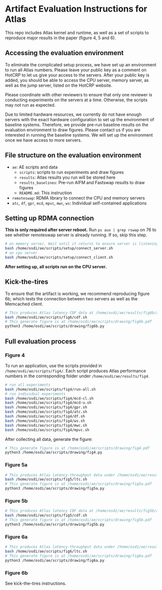# Artifact Evaluation Instructions for Atlas

This repo includes Atlas kernel and runtime, as well as a set of scripts to reproduce major results in the paper (figure 4, 5 and 6).

## Accessing the evaluation environment

To eliminate the complicated setup process, we have set up an environment to run all Atlas numbers. Please leave your public key as a comment on HotCRP to let us give your access to the servers. After your public key is added, you should be able to access the CPU server, memory server, as well as the jump server, listed on the HotCRP website.

Please coordinate with other reviewers to ensure that only one reviewer is conducting experiments on the servers at a time. Otherwise, the scripts may not run as expected.

Due to limited hardware resources, we currently do not have enough servers with the exact hardware configuration to set up the environment of baseline systems. Therefore, we provide pre-run baseline results on the evaluation environment to draw figures. Please contact us if you are interested in running the baseline systems. We will set up the environment once we have access to more servers.

## File structure on the evaluation environment

* `ae`: AE scripts and data
  * `scripts`: scripts to run experiments and draw figures
  * `results`: Atlas results you run will be stored here
  * `results_baselines`: Pre-run AIFM and Fastswap results to draw figures
  * `README.md`: This instruction
* `remoteswap`: RDMA library to connect the CPU and memory servers
* `atc`, `df`, `gpr`, `mcd`, `mpvc`, `mwc`, `ws`: Individual self-contained applications

## Setting up RDMA connection

**This is only required after server reboot.** Run `ps aux | grep rswap` on 76 to see whether remoteswap server is already running. If so, skip this step.

```bash
# on memory server. Wait until it returns to ensure server is listening for connections
bash /home/osdi/ae/scripts/setup/connect_server.sh
# on cpu server
bash /home/osdi/ae/scripts/setup/connect_client.sh
```

**After setting up, all scripts run on the CPU server.**

## Kick-the-tires

To ensure that the artifact is working, we recommend reproducing figure 6b, which tests the connection between two servers as well as the Memcached client.

```bash
# This produces Atlas latency CDF data at /home/osdi/ae/results/fig6b/atlas.csv
bash /home/osdi/ae/scripts/fig6/cdf.sh
# This generate figure is at /home/osdi/ae/scripts/drawing/fig6b.pdf
python3 /home/osdi/ae/scripts/drawing/fig6b.py
```

## Full evaluation process

### Figure 4

To run an application, use the scripts provided in `/home/osdi/ae/scripts/fig4/`. Each script produces Atlas performance numbers in the corresponding folder under `/home/osdi/ae/results/fig4`.

```bash
# run all experiments
bash /home/osdi/ae/scripts/fig4/run-all.sh
# run individual experiments
bash /home/osdi/ae/scripts/fig4/mcd-cl.sh
bash /home/osdi/ae/scripts/fig4/mcd-u.sh
bash /home/osdi/ae/scripts/fig4/gpr.sh
bash /home/osdi/ae/scripts/fig4/atc.sh
bash /home/osdi/ae/scripts/fig4/df.sh
bash /home/osdi/ae/scripts/fig4/ws.sh
bash /home/osdi/ae/scripts/fig4/mwc.sh
bash /home/osdi/ae/scripts/fig4/mpvc.sh
```

After collecting all data, generate the figure:

```bash
# This generate figure is at /home/osdi/ae/scripts/drawing/fig4.pdf
python3 /home/osdi/ae/scripts/drawing/fig4.py
```

### Figure 5a

```bash
# This produces Atlas latency-throughput data under /home/osdi/ae/results/fig5a
bash /home/osdi/ae/scripts/fig5/ltc.sh
# This generate figure is at /home/osdi/ae/scripts/drawing/fig5a.pdf
python3 /home/osdi/ae/scripts/drawing/fig5a.py
```

### Figure 5b

```bash
# This produces Atlas latency CDF data at /home/osdi/ae/results/fig5b/atlas.csv
bash /home/osdi/ae/scripts/fig5/cdf.sh
# This generate figure is at /home/osdi/ae/scripts/drawing/fig5b.pdf
python3 /home/osdi/ae/scripts/drawing/fig5b.py
```

### Figure 6a

```bash
# This produces Atlas latency-throughput data under /home/osdi/ae/results/fig6a
bash /home/osdi/ae/scripts/fig6/ltc.sh
# This generate figure is at /home/osdi/ae/scripts/drawing/fig6a.pdf
python3 /home/osdi/ae/scripts/drawing/fig6a.py
```

### Figure 6b

See kick-the-tires instructions.
